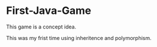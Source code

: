 # First-Java-Game
This game is a concept idea. 

This was my frist time using inheritence and polymorphism. 
